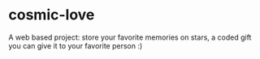 # cosmic-love
A web based project: store your favorite memories on stars, a coded gift you can give it to your favorite person :) 
